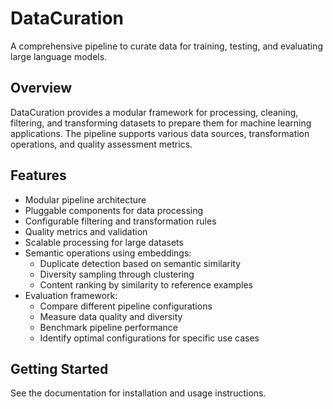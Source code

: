# DataCuration

A comprehensive pipeline to curate data for training, testing, and evaluating large language models.

## Overview

DataCuration provides a modular framework for processing, cleaning, filtering, and transforming datasets to prepare them for machine learning applications. The pipeline supports various data sources, transformation operations, and quality assessment metrics.

## Features

- Modular pipeline architecture
- Pluggable components for data processing
- Configurable filtering and transformation rules
- Quality metrics and validation
- Scalable processing for large datasets
- Semantic operations using embeddings:
  - Duplicate detection based on semantic similarity
  - Diversity sampling through clustering
  - Content ranking by similarity to reference examples
- Evaluation framework:
  - Compare different pipeline configurations
  - Measure data quality and diversity
  - Benchmark pipeline performance
  - Identify optimal configurations for specific use cases

## Getting Started

See the documentation for installation and usage instructions.
